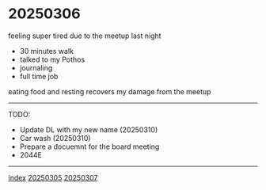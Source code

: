 <head><meta name="viewport" content="width=device-width, initial-scale=1.0, user-scalable=yes" /><meta charset="UTF-8"></head>

# 20250306

feeling super tired due to the meetup last night

- 30 minutes walk
- talked to my Pothos
- journaling
- full time job

eating food and resting recovers my damage from the meetup

---

TODO:

- Update DL with my new name (20250310)
- Car wash (20250310)
- Prepare a docuemnt for the board meeting
- 2044E

---

[index](../../index.html)
[20250305](20250305.html)
[20250307](20250307.html)
